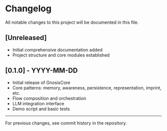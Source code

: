 # Changelog

All notable changes to this project will be documented in this file.

## [Unreleased]

- Initial comprehensive documentation added
- Project structure and core modules established

## [0.1.0] - YYYY-MM-DD

- Initial release of GnosisCore
- Core patterns: memory, awareness, persistence, representation, imprint, etc.
- Flow composition and orchestration
- LLM integration interface
- Demo script and basic tests

---

For previous changes, see commit history in the repository.

